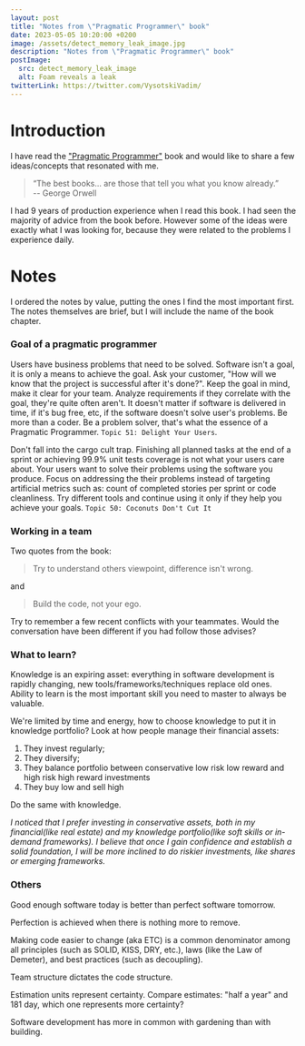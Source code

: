```yaml
---
layout: post
title: "Notes from \"Pragmatic Programmer\" book"
date: 2023-05-05 10:20:00 +0200
image: /assets/detect_memory_leak_image.jpg
description: "Notes from \"Pragmatic Programmer\" book"
postImage:
  src: detect_memory_leak_image
  alt: Foam reveals a leak
twitterLink: https://twitter.com/VysotskiVadim/
---
```




# Introduction

I have read the ["Pragmatic Programmer"](https://a.co/d/6TqIgPl) book and would like to share a few ideas/concepts that resonated with me.

> “The best books... are those that tell you what you know already.”  
-- George Orwell

I had 9 years of production experience when I read this book.
I had seen the majority of advice from the book before.
However some of the ideas were exactly what I was looking for, because they were related to the problems I experience daily.

# Notes

I ordered the notes by value, putting the ones I find the most important first. 
The notes themselves are brief, but I will include the name of the book chapter.

### Goal of a pragmatic programmer

Users have business problems that need to be solved.
Software isn't a goal, it is only a means to achieve the goal.
Ask your customer, "How will we know that the project is successful after it's done?".
Keep the goal in mind, make it clear for your team.
Analyze requirements if they correlate with the goal, they're quite often aren't.
It doesn't matter if software is delivered in time, if it's bug free, etc, if the software doesn't solve user's problems.
Be more than a coder. Be a problem solver, that's what the essence of a Pragmatic Programmer.
`Topic 51: Delight Your Users`.

Don't fall into the cargo cult trap.
Finishing all planned tasks at the end of a sprint or achieving 99.9% unit tests coverage is not what your users care about.
Your users want to solve their problems using the software you produce.
Focus on addressing the their problems instead of targeting artificial metrics such as: count of completed stories per sprint or code cleanliness.
Try different tools and continue using it only if they help you achieve your goals.
`Topic 50: Coconuts Don't Cut It`


### Working in a team

Two quotes from the book:

> Try to understand others viewpoint, difference isn't wrong.

and

> Build the code, not your ego. 

Try to remember a few recent conflicts with your teammates.
Would the conversation have been different if you had follow those advises?

### What to learn?

Knowledge is an expiring asset: everything in software development is rapidly changing, new tools/frameworks/techniques replace old ones.
Ability to learn is the most important skill you need to master to always be valuable.

We're limited by time and energy, how to choose knowledge to put it in knowledge portfolio?
Look at how people manage their financial assets:

1. They invest regularly;
2. They diversify;
3. They balance portfolio between conservative low risk low reward and high risk high reward investments
4. They buy low and sell high

Do the same with knowledge.

*I noticed that I prefer investing in conservative assets, both in my financial(like real estate) and my knowledge portfolio(like soft skills or in-demand frameworks). I believe that once I gain confidence and establish a solid foundation, I will be more inclined to do riskier investments, like shares or emerging frameworks.*

### Others

Good enough software today is better than perfect software tomorrow.

Perfection is achieved when there is nothing more to remove.

Making code easier to change (aka ETC) is a common denominator among all principles (such as SOLID, KISS, DRY, etc.), laws (like the Law of Demeter), and best practices (such as decoupling).

Team structure dictates the code structure.

Estimation units represent certainty.
Compare estimates: "half a year" and 181 day, which one represents more certainty?

Software development has more in common with gardening than with building.